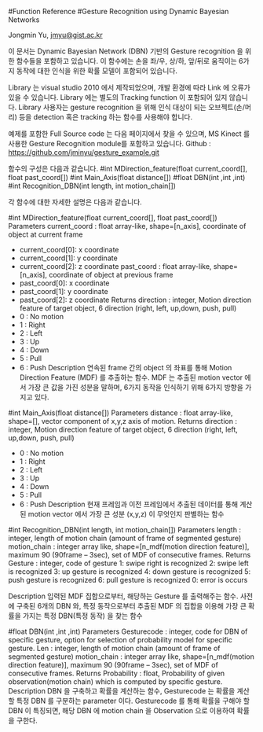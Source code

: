 

#Function Reference
#Gesture Recognition using Dynamic Bayesian Networks

Jongmin Yu, jmyu@gist.ac.kr

이 문서는 Dynamic Bayesian Network (DBN) 기반의 Gesture recognition 을 위한 함수들을 포함하고 있습니다. 이 함수에는 손을 좌/우, 상/하, 앞/뒤로 움직이는 6가지 동작에 대한 인식을 위한 확률 모델이 포함되어 있습니다. 

Library 는 visual studio 2010 에서 제작되었으며, 개발 환경에 따라 Link 에 오류가 있을 수 있습니다. 
Library 에는 별도의 Tracking function 이 포함되어 있지 않습니다. Library 사용자는 gesture recognition 을 위해 인식 대상이 되는 오브젝트(손/머리) 등을 detection 혹은 tracking 하는 함수를 사용해야 합니다. 

예제를 포함한 Full Source code 는 다음 페이지에서 찾을 수 있으며, MS Kinect 를 사용한 Gesture Recognition module를 포함하고 있습니다. 
Github : https://github.com/jminyu/gesture_example.git

함수의 구성은 다음과 같습니다.
#int MDirection_feature(float current_coord[], float past_coord[]) 
#int Main_Axis(float distance[]) 
#float DBN(int ,int ,int) 
#int Recognition_DBN(int length, int motion_chain[])  

각 함수에 대한 자세한 설명은 다음과 같습니다. 

#int MDirection_feature(float current_coord[], float past_coord[])
Parameters	current_coord : float array-like, shape=[n_axis], coordinate of object at current frame
-	current_coord[0]: x coordinate
-	current_coord[1]: y coordinate
-	current_coord[2]: z coordinate
past_coord : float array-like, shape=[n_axis], coordinate of object at previous frame
-	past_coord[0]: x coordinate
-	past_coord[1]: y coordinate
-	past_coord[2]: z coordinate
Returns	direction : integer, Motion direction feature of target object, 6 direction (right, left, up,down, push, pull)
-	0 : No motion
-	1 : Right
-	2 : Left
-	3 : Up
-	4 : Down
-	5 : Pull
-	6 : Push
Description	연속된 frame 간의 object 의 좌표를 통해 Motion Direction Feature (MDF) 를 추출하는 함수.
MDF 는 추출된 motion vector 에서 가장 큰 값을 가진 성분을 말하며, 6가지 동작을 인식하기 위해 6가지 방향을 가지고 있다. 

#int Main_Axis(float distance[])
Parameters	distance : float array-like, shape=[], vector component of x,y,z axis of motion.
Returns	direction : integer, Motion direction feature of target object, 6 direction (right, left, up,down, push, pull)
-	0 : No motion
-	1 : Right
-	2 : Left
-	3 : Up
-	4 : Down
-	5 : Pull
-	6 : Push
Description	현재 프레임과 이전 프레임에서 추출된 데이터를 통해 계산된 motion vector 에서 가장 큰 성분 (x,y,z) 이 무엇인지 판별하는 함수

#int Recognition_DBN(int length, int motion_chain[])
Parameters	length : integer, length of motion chain (amount of frame of segmented gesture)
motion_chain : integer array like, shape=[n_mdf(motion direction feature)], maximum 90 (90frame – 3sec), set of MDF of consecutive frames.
Returns	Gesture : integer, code of gesture
 1: swipe right is recognized
 2: swipe left is recognized
 3: up gesture is recognized
 4: down gesture is recognized
 5: push gesture is recognized
 6: pull gesture is recognized
 0: error is occurs

Description	입력된 MDF 집합으로부터, 해당하는 Gesture 를 출력해주는 함수. 
사전에 구축된 6개의 DBN 와, 특정 동작으로부터 추출된 MDF 의 집합을 이용해 가장 큰 확률을 가지는 특정 DBN(특정 동작) 을 찾는 함수


#float DBN(int ,int ,int)
Parameters	Gesturecode : integer, code for DBN of specific gesture, option for selection of probability model for specific gesture.
Len : integer, length of motion chain (amount of frame of segmented gesture)
motion_chain : integer array like, shape=[n_mdf(motion direction feature)], maximum 90 (90frame – 3sec), set of MDF of consecutive frames.
Returns	Probability : float,
Probability of given observation(motion chain) which is computed by specific gesture.
Description	DBN 을 구축하고 확률을 계산하는 함수, 
Gesturecode 는 확률을 계산할 특정 DBN 를 구분하는 parameter 이다. 
Gesturecode 를 통해 확률을 구해야 할 DBN 이 특징되면, 해당 DBN 에 motion chain 을 Observation 으로 이용하여 확률을 구한다. 
